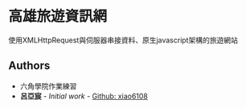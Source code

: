 # 高雄旅遊資訊網
使用XMLHttpRequest與伺服器串接資料、原生javascript架構的旅遊網站



## Authors
* 六角學院作業練習
* **呂亞宸** - *Initial work* - [Github: xiao6108](https://github.com/xiao6108)
